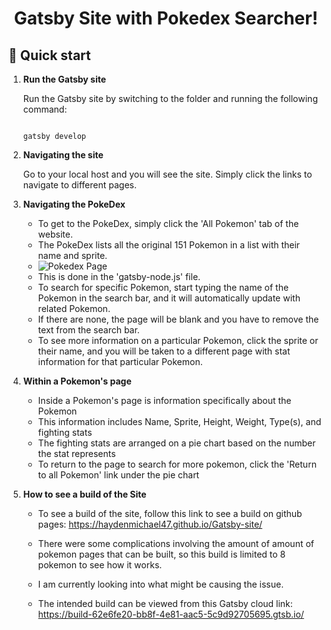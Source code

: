 
<h1 align="center">
  Gatsby Site with Pokedex Searcher!
</h1>

## 🚀 Quick start

1.  **Run the Gatsby site**

    Run the Gatsby site by switching to the folder and running the following command:

    ```shell
   
    gatsby develop
    ```

2.  **Navigating the site**

    Go to your local host and you will see the site. Simply click the links to navigate to different pages.

   

3.  **Navigating the PokeDex**

    - To get to the PokeDex, simply click the 'All Pokemon' tab of the website.
    - The PokeDex lists all the original 151 Pokemon in a list with their name and sprite.
    - <img src="/Gatsby-site/Screenshots/PokedexPage.png" alt="Pokedex Page" title="Pokedex Page">
    - This is done in the 'gatsby-node.js' file.
    - To search for specific Pokemon, start typing the name of the Pokemon in the search bar, and it will automatically update with related Pokemon.
    - If there are none, the page will be blank and you have to remove the text from the search bar.
    - To see more information on a particular Pokemon, click the sprite or their name, and you will be taken to a different page with stat information for that particular Pokemon.
    

4. **Within a Pokemon's page**
    - Inside a Pokemon's page is information specifically about the Pokemon
    - This information includes Name, Sprite, Height, Weight, Type(s), and fighting stats
    - The fighting stats are arranged on a pie chart based on the number the stat represents
    - To return to the page to search for more pokemon, click the 'Return to all Pokemon' link under the pie chart

5. **How to see a build of the Site**
    - To see a build of the site, follow this link to see a build on github pages: https://haydenmichael47.github.io/Gatsby-site/
    - There were some complications involving the amount of amount of pokemon pages that can be built, so this build is limited to 8 pokemon to see how it works.
    - I am currently looking into what might be causing the issue.
    
    - The intended build can be viewed from this Gatsby cloud link: https://build-62e6fe20-bb8f-4e81-aac5-5c9d92705695.gtsb.io/

    


